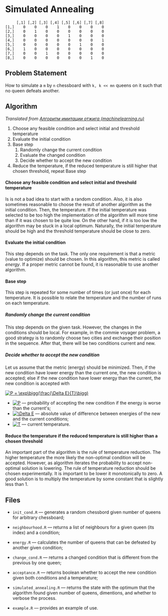 # Simulated Annealing

	     [,1] [,2] [,3] [,4] [,5] [,6] [,7] [,8]
	[1,]    0    0    0    1    0    0    0    0
	[2,]    0    1    0    0    0    0    0    0
	[3,]    0    0    0    0    1    0    0    0
	[4,]    0    0    0    0    0    0    0    1
	[5,]    0    0    0    0    0    1    0    0
	[6,]    1    0    0    0    0    0    0    0
	[7,]    0    0    1    0    0    0    0    0
	[8,]    0    0    0    0    0    0    1    0

## Problem Statement
How to simulate a `m` by `n` chessboard with `k, k << mn` queens on it such that no queen defeats another.

## Algorithm

_Translated from [Алгоритм имитации отжига (machinelearning.ru)](http://www.machinelearning.ru/wiki/index.php?title=%D0%90%D0%BB%D0%B3%D0%BE%D1%80%D0%B8%D1%82%D0%BC_%D0%B8%D0%BC%D0%B8%D1%82%D0%B0%D1%86%D0%B8%D0%B8_%D0%BE%D1%82%D0%B6%D0%B8%D0%B3%D0%B0)_

1. Choose any feasible condition and select initial and threshold temperature 
2. Evaluate the initial condition
3. Base step
	1. Randomly change the current condition
	2. Evaluate the changed condition
	3. Decide whether to accept the new condition
4. Reduce the temperature, if the reduced temperature is still higher that chosen threshold, repeat Base step 

#### Choose any feasible condition and select initial and threshold temperature 
Is is not a bad idea to start with a random condition. Also, it is also sometimes reasonable to choose the result of another algorithm as the initial condition. Then, the temperature. If the initial temperature was selected to be too high the implementation of the algorithm will more time than if it was chosen to be quite low. On the other hand, if it is too low the algorithm may be stuck in a local optimum. Naturally, the initial temperature should be high and the threshold temperature should be close to zero.

#### Evaluate the initial condition
This step depends on the task. The only one requirement is that a metric (value to optimize) should be chosen. In this algorithm, this metric is called _energy_. If a proper metric cannot be found, it is reasonable to use another algorithm.

#### Base step
This step is repeated for some number of times (or just once) for each temperature. It is possible to relate the temperature and the number of runs on each temperature. 

##### Randomly change the current condition
This step depends on the given task. However, the changes in the conditions should be local. For example, in the commie voyager problem, a good strategy is to randomly choose two cities and exchange their position in the sequence. After that, there will be two conditions current and new.

##### Decide whether to accept the new condition
Let us assume that the metric (energy) should be minimized. Then, if the new condition have lower energy than the current one, the new condition is accepted; else if the new condition have lower energy than the current, the new condition is accepted with 

<a href="https://www.codecogs.com/eqnedit.php?latex=P&space;=&space;\exp\bigg(\frac{\Delta&space;E}{T}\bigg)" target="_blank"><img src="https://latex.codecogs.com/gif.latex?P&space;=&space;\exp\bigg(\frac{\Delta&space;E}{T}\bigg)" title="P = \exp\bigg(\frac{\Delta E}{T}\bigg)" /></a> 

- <a href="https://www.codecogs.com/eqnedit.php?latex=P" target="_blank"><img src="https://latex.codecogs.com/gif.latex?P" title="P" /></a> — probability of accepting the new condition if the energy is worse than the current's;
- <a href="https://www.codecogs.com/eqnedit.php?latex=\Delta&space;E" target="_blank"><img src="https://latex.codecogs.com/gif.latex?\Delta&space;E" title="\Delta E" /></a> — absolute value of difference between energies of the new and the current conditions;
- <a href="https://www.codecogs.com/eqnedit.php?latex=T" target="_blank"><img src="https://latex.codecogs.com/gif.latex?T" title="T" /></a> — current temperature.

#### Reduce the temperature if the reduced temperature is still higher than a chosen threshold
An important part of the algorithm is the rule of temperature reduction. The higher temperature the more likely the non-optimal condition will be accepted. However, as algorithm iterates the probability to accept non-optimal solution is lowering. The rule of temperature reduction should be chosen experimentally. It is important to be lower it monotonically to zero. A good solution is to multiply the temperature by some constant that is slightly less than 1.

## Files
- `init_cond.R` — generates a random chessbord given number of queens for arbitrary chessboard;
- `neighbourhood.R` — returns a list of neighbours for a given queen (its index) and a condition;
- `energy.R` — calculates the number of queens that can be defeated by another given condition;
- `change_cond.R` — returns a changed condition that is different from the previous by one queen;
- `acceptance.R` — returns boolean whether to accept the new condition given both conditions and a temperature;
- `simulated_annealing.R` — returns the state with the optimum that the algorithm found given number of queens, dimentions, and whether to verbose the process.

- `example.R` — provides an example of use.
